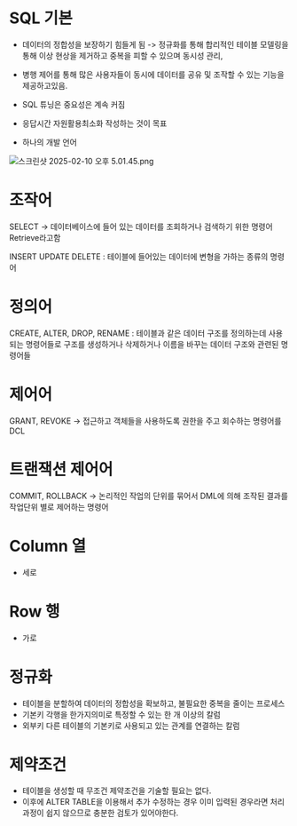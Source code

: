 # SQL 기본 

- 데이터의 정합성을 보장하기 힘들게 됨 -> 정규화를 통해 합리적인 테이블 모델링을 통해 이상 현상을 제거하고 중복을 피할 수 있으며 동시성 관리, 
- 병행 제어를 통해 많은 사용자들이 동시에 데이터를 공유 및 조작할 수 있는 기능을 제공하고있음. 

- SQL 튜닝은 중요성은 계속 커짐 
- 응답시간 자원활용최소화 작성하는 것이 목표 

- 하나의 개발 언어 



![스크린샷 2025-02-10 오후 5.01.45.png](..%2F..%2F..%2F..%2F..%2F..%2Fvar%2Ffolders%2Fm4%2Fn9zxyvgx4lx03pl_7nrbhpyr0000gn%2FT%2FTemporaryItems%2FNSIRD_screencaptureui_PoWVMS%2F%EC%8A%A4%ED%81%AC%EB%A6%B0%EC%83%B7%202025-02-10%20%EC%98%A4%ED%9B%84%205.01.45.png)



# 조작어 
SELECT -> 데이터베이스에 들어 있는 데이터를 조회하거나 검색하기 위한 명령어 Retrieve라고함 

INSERT UPDATE DELETE : 테이블에 들어있는 데이터에 변형을 가하는 종류의 명령어 

# 정의어 
CREATE, ALTER, DROP, RENAME : 테이블과 같은 데이터 구조를 정의하는데 사용되는 명령어들로 구조를 생성하거나 삭제하거나 이름을 바꾸는 데이터 구조와 관련된 명령어들 


# 제어어 
GRANT, REVOKE -> 접근하고 객체들을 사용하도록 권한을 주고 회수하는 명령어를 DCL


# 트랜잭션 제어어 
 COMMIT, ROLLBACK -> 논리적인 작업의 단위를 묶어서 DML에 의해 조작된 결과를 작업단위 별로 제어하는 명령어 
 


# Column 열
- 세로 
  

# Row 행 
- 가로

# 정규화 
- 테이블을 분할하여 데이터의 정합성을 확보하고, 불필요한 중복을 줄이는 프로세스 
- 기본키 각행을 한가지의미로 특정할 수 있는 한 개 이상의 칼럼 
- 외부키 다른 테이블의 기본키로 사용되고 있는 관계를 연결하는 칼럼


# 제약조건 
- 테이블을 생성할 때 무조건 제약조건을 기술할 필요는 없다. 
- 이후에 ALTER TABLE을 이용해서 추가 수정하는 경우 이미 입력된 경우라면 처리 과정이 쉽지 않으므로 충분한 검토가 있어야한다. 




